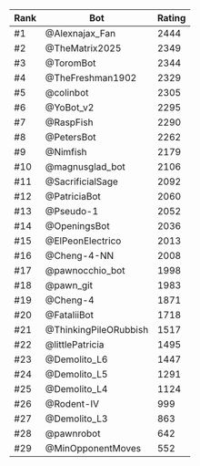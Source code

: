 Rank|Bot|Rating
---|---|---
#1|@Alexnajax_Fan|2444
#2|@TheMatrix2025|2349
#3|@ToromBot|2344
#4|@TheFreshman1902|2329
#5|@colinbot|2305
#6|@YoBot_v2|2295
#7|@RaspFish|2290
#8|@PetersBot|2262
#9|@Nimfish|2179
#10|@magnusglad_bot|2106
#11|@SacrificialSage|2092
#12|@PatriciaBot|2060
#13|@Pseudo-1|2052
#14|@OpeningsBot|2036
#15|@ElPeonElectrico|2013
#16|@Cheng-4-NN|2008
#17|@pawnocchio_bot|1998
#18|@pawn_git|1983
#19|@Cheng-4|1871
#20|@FataliiBot|1718
#21|@ThinkingPileORubbish|1517
#22|@littlePatricia|1495
#23|@Demolito_L6|1447
#24|@Demolito_L5|1291
#25|@Demolito_L4|1124
#26|@Rodent-IV|999
#27|@Demolito_L3|863
#28|@pawnrobot|642
#29|@MinOpponentMoves|552
